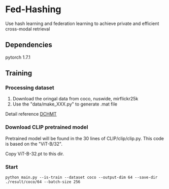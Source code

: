 # Fed-Hashing
Use hash learning and federation learning to achieve private and efficient cross-modal retrieval

## Dependencies
pytorch 1.7.1

## Training
### Processing dataset
1. Download the oringal data from coco, nuswide, mirflickr25k
2. Use the "data/make_XXX.py" to generate .mat file

Detail reference [DCHMT](https://github.com/kalenforn/DCHMT)

### Download CLIP pretrained model
Pretrained model will be found in the 30 lines of CLIP/clip/clip.py. This code is based on the "ViT-B/32".

Copy ViT-B-32.pt to this dir.

### Start
```
python main.py --is-train --dataset coco --output-dim 64 --save-dir ./result/coco/64 --batch-size 256
```
